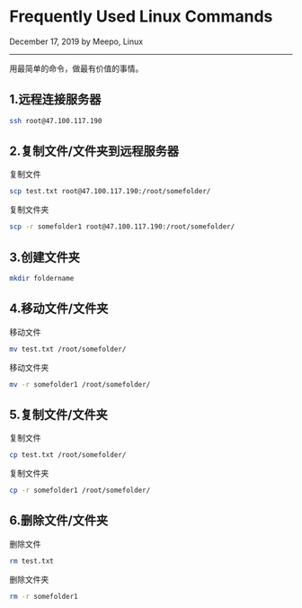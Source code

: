 # Frequently Used Linux Commands

December 17, 2019 by Meepo, Linux

---

用最简单的命令，做最有价值的事情。

## 1.远程连接服务器

```bash
ssh root@47.100.117.190
```

## 2.复制文件/文件夹到远程服务器

复制文件

```bash
scp test.txt root@47.100.117.190:/root/somefolder/
```

复制文件夹

```bash
scp -r somefolder1 root@47.100.117.190:/root/somefolder/
```

## 3.创建文件夹

```bash
mkdir foldername
```

## 4.移动文件/文件夹

移动文件

```bash
mv test.txt /root/somefolder/
```

移动文件夹

```bash
mv -r somefolder1 /root/somefolder/
```

## 5.复制文件/文件夹

复制文件

```bash
cp test.txt /root/somefolder/
```

复制文件夹

```bash
cp -r somefolder1 /root/somefolder/
```

## 6.删除文件/文件夹

删除文件

```bash
rm test.txt
```

删除文件夹

```bash
rm -r somefolder1
```
